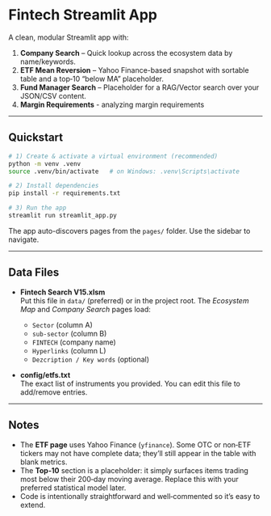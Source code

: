 
# Fintech Streamlit App

A clean, modular Streamlit app with:

1. **Company Search** – Quick lookup across the ecosystem data by name/keywords.
2. **ETF Mean Reversion** – Yahoo Finance-based snapshot with sortable table and a top‑10 “below MA” placeholder.
3. **Fund Manager Search** – Placeholder for a RAG/Vector search over your JSON/CSV content.
4. **Margin Requirements** -  analyzing margin requirements

---

## Quickstart

```bash
# 1) Create & activate a virtual environment (recommended)
python -m venv .venv
source .venv/bin/activate   # on Windows: .venv\Scripts\activate

# 2) Install dependencies
pip install -r requirements.txt

# 3) Run the app
streamlit run streamlit_app.py
```

The app auto-discovers pages from the `pages/` folder. Use the sidebar to navigate.

---

## Data Files

- **Fintech Search V15.xlsm**  
  Put this file in `data/` (preferred) or in the project root. The *Ecosystem Map* and *Company Search* pages load:
  - `Sector` (column A)
  - `sub-sector` (column B)
  - `FINTECH` (company name)
  - `Hyperlinks` (column L)
  - `Dezcription / Key words` (optional)

- **config/etfs.txt**  
  The exact list of instruments you provided. You can edit this file to add/remove entries.

---

## Notes

- The **ETF page** uses Yahoo Finance (`yfinance`). Some OTC or non‑ETF tickers may not have complete data; they’ll still appear in the table with blank metrics.
- The **Top‑10** section is a placeholder: it simply surfaces items trading most below their 200‑day moving average. Replace this with your preferred statistical model later.
- Code is intentionally straightforward and well‑commented so it’s easy to extend.
